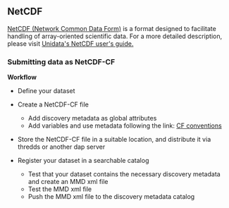 ## NetCDF

[NetCDF (Network Common Data Form)](https://www.unidata.ucar.edu/software/netcdf/) is a format designed to facilitate handling of array-oriented scientific data. For a more detailed description, please visit [Unidata's NetCDF user's guide.](https://docs.unidata.ucar.edu/nug/current/netcdf_introduction.html)

### Submitting data as NetCDF-CF

**Workflow**

- Define your dataset 
- Create a NetCDF-CF file 

  * Add discovery metadata as global attributes
  * Add variables and use metadata following the link: [CF conventions](https://cfconventions.org/)

- Store the NetCDF-CF file in a suitable location, and distribute it via thredds or another dap server
- Register your dataset in a searchable catalog 

  * Test that your dataset contains the necessary discovery metadata and create an MMD xml file 
  * Test the MMD xml file 
  * Push the MMD xml file to the discovery metadata catalog 